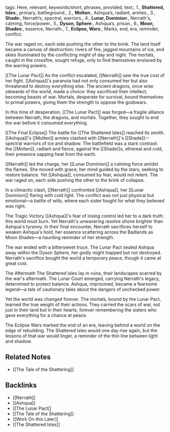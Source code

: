tags: Here, relevant, keywords/short, phrases, provided, text:, 1., **Shattered, Isles**:, primary, battleground., 2., **Molten**:, Ashqua’s, radiant, armies., 3., **Shade**:, Nerrath’s, spectral, warriors., 4., **Lunar, Dominion**:, Nerrath's, calming, force/power., 5., **Dyson, Sphere**:, Ashqua’s, prison., 6., **Moon, Shades**:, essence, Nerrath., 7., **Eclipse, Wars**:, Marks, end, era, reminder, conflict.

The war raged on, each side pushing the other to the brink. The land itself became a canvas of destruction: rivers of fire, jagged mountains of ice, and skies illuminated by the conflicting might of day and night. The mortals, caught in the crossfire, sought refuge, only to find themselves enslaved by the warring powers.

[[The Lunar Pact]]
As the conflict escalated, [[Nerrath]] saw the true cost of her fight. [[Ashqua]]'s paranoia had not only consumed her but also threatened to destroy everything else. The ancient dragons, once wise stewards of the world, made a choice: they sacrificed their intellect, becoming beasts of war. Mortals, desperate for survival, bound themselves to primal powers, giving them the strength to oppose the godswars.

In this time of desperation, [[The Lunar Pact]] was forged—a fragile alliance between Nerrath, the dragons, and mortals. Together, they sought to end the war before it consumed everything.

[[The Final Eclipse]]
The battle for [[The Shattered Isles]] reached its zenith. [[Ashqua]]'s [[Molten]] armies clashed with [[Nerrath]]'s [[Shade]]—spectral warriors of ice and shadow. The battlefield was a stark contrast: the [[Molten]], radiant and fierce, against the [[Shade]]s, ethereal and cold, their presence sapping heat from the earth.

[[Nerrath]] led the charge, her [[Lunar Dominion]] a calming force amidst the flames. She moved with grace, her mind guided by the stars, seeking to restore balance. Yet [[Ashqua]], consumed by fear, would not relent. The war raged on, each side pushing the other to the brink of collapse.

In a climactic clash, [[Nerrath]] confronted [[Ashqua]], her [[Lunar Dominion]] flaring with cold light. The conflict was not just physical but emotional—a battle of wills, where each sister fought for what they believed was right.

The Tragic Victory
[[Ashqua]]'s fear of losing control led her to a dark truth: this world must burn. 
Yet Nerrath's unwavering resolve shone brighter than Ashqua's tyranny. In their final encounter, Nerrath sacrifices herself to weaken Ashqua's hold, her essence scattering across the Badlands as Moon Shades—a haunting reminder of her strength.

The war ended with a bittersweet truce. The Lunar Pact sealed Ashqua away within the Dyson Sphere, her godly might trapped but not destroyed. Nerrath's sacrifice bought the world a temporary peace, though it came at great cost.

The Aftermath
The Shattered Isles lay in ruins, their landscapes scarred by the war's aftermath. The Lunar Court emerged, carrying Nerrath's legacy, determined to protect balance. Ashqua, imprisoned, became a fearsome legend—a tale of cautionary tales about the dangers of unchecked power.

Yet the world was changed forever. The mortals, bound by the Lunar Pact, learned the true weight of their actions. They carried the scars of war, not just in their land but in their hearts, forever remembering the sisters who gave everything for a chance at peace.

The Eclipse Wars marked the end of an era, leaving behind a world on the edge of rebuilding. The Shattered Isles would one day rise again, but the lessons of that war would linger, a reminder of the thin line between light and shadow.

## Related Notes
- [[The Tale of the Shattering]]

## Backlinks
- [[Nerrath]]
- [[Ashqua]]
- [[The Lunar Pact]]
- [[The Tale of the Shattering]]
- [[Work On this Later]]
- [[The Shattered Isles]]